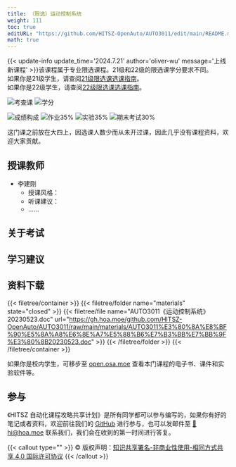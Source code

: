 ```yaml
---
title: （限选）运动控制系统
weight: 111
toc: true
editURL: "https://github.com/HITSZ-OpenAuto/AUTO3011/edit/main/README.md"
math: true
---
```

{{< update-info update_time='2024.7.21' author='oliver-wu' message='上线新课程' >}}该课程属于专业限选课程。21级和22级的限选课学分要求不同。
<br>
如果你是21级学生，请查阅[21级限选课选课指南](https://hoa.moe/blog/distributive-guidance-for-21/)。
<br>
如果你是22级学生，请查阅[22级限选课选课指南](https://hoa.moe/blog/distributive-guidance-for-22/)。

![考查课](https://img.shields.io/badge/%E8%80%83%E6%9F%A5%E8%AF%BE-green)
![学分](https://img.shields.io/badge/%E5%AD%A6%E5%88%86-2-moccasin)

![成绩构成](https://img.shields.io/badge/%E6%88%90%E7%BB%A9%E6%9E%84%E6%88%90-gold)
![作业35%](https://img.shields.io/badge/%E4%BD%9C%E4%B8%9A-35%25-wheat)
![实验35%](https://img.shields.io/badge/实验-35%25-wheat)
![期末考试30%](https://img.shields.io/badge/%E6%9C%9F%E6%9C%AB%E8%80%83%E8%AF%95-30%25-wheat)

这门课之前放在大四上，因选课人数少而从未开过课，因此几乎没有课程资料，欢迎大家贡献。

## 授课教师

- 李建刚
  - 授课风格：
  - 听课建议：
  - ……

## 关于考试

## 学习建议

## 资料下载

{{< filetree/container >}}
  {{< filetree/folder name="materials" state="closed" >}}
    {{< filetree/file name="AUTO3011《运动控制系统》20230523.doc" url="https://gh.hoa.moe/github.com/HITSZ-OpenAuto/AUTO3011/raw/main/materials/AUTO3011%E3%80%8A%E8%BF%90%E5%8A%A8%E6%8E%A7%E5%88%B6%E7%B3%BB%E7%BB%9F%E3%80%8B20230523.doc" >}}
  {{< /filetree/folder >}}
{{< /filetree/container >}}

如果你是校内学生，可移步至 <a href='https://open.osa.moe/openauto/AUTO3011'>open.osa.moe</a> 查看本门课程的电子书、课件和实验软件等。

## 参与

《HITSZ 自动化课程攻略共享计划》是所有同学都可以参与编写的，如果你有好的笔记或者资料，欢迎前往我们的 [GitHub](https://github.com/HITSZ-OpenAuto) 进行参与，也可以发邮件至 [📮hi@hoa.moe](mailto:hi@hoa.moe) 联系我们，我们会在收到的第一时间进行答复。

{{< callout type="" >}}
  © 版权声明：[知识共享署名-非商业性使用-相同方式共享 4.0 国际许可协议](https://creativecommons.org/licenses/by-nc-sa/4.0/)
{{< /callout >}}
